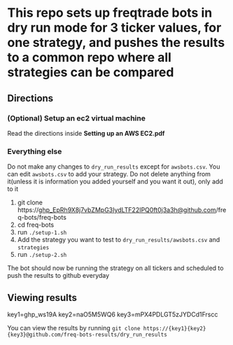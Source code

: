 # This repo sets up freqtrade bots in dry run mode for 3 ticker values, for one strategy, and pushes the results to a common repo where all strategies can be compared

## Directions

### (Optional) Setup an ec2 virtual machine

Read the directions inside **Setting up an AWS EC2.pdf**

### Everything else

Do not make any changes to `dry_run_results` except for `awsbots.csv`. You can edit `awsbots.csv` to add your strategy. Do not delete anything from it(unless it is information you added yourself and you want it out), only add to it

1. git clone https://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@github.com/freq-bots/freq-bots
2. cd freq-bots
3. run `./setup-1.sh`
3. Add the strategy you want to test to `dry_run_results/awsbots.csv` and `strategies`
5. run `./setup-2.sh` 

The bot should now be running the strategy on all tickers and scheduled to push the results to github everyday



## Viewing results

key1=ghp_ws19A
key2=naO5M5WQ6
key3=mPX4PDLGT5zJYDCd1Frscc

You can view the results by running `git clone https://{key1}{key2}{key3}@github.com/freq-bots-results/dry_run_results`